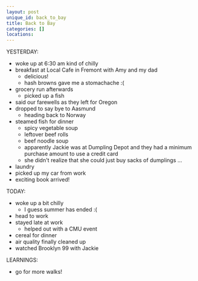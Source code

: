 ```yaml
---
layout: post
unique_id: back_to_bay
title: Back to Bay
categories: []
locations: 
---
```


YESTERDAY:
* woke up at 6:30 am kind of chilly
* breakfast at Local Cafe in Fremont with Amy and my dad
  * delicious!
  * hash browns gave me a stomachache :(
* grocery run afterwards
  * picked up a fish
* said our farewells as they left for Oregon
* dropped to say bye to Aasmund
  * heading back to Norway
* steamed fish for dinner
  * spicy vegetable soup
  * leftover beef rolls
  * beef noodle soup
  * apparently Jackie was at Dumpling Depot and they had a minimum purchase amount to use a credit card
  * she didn't realize that she could just buy sacks of dumplings ...
* laundry
* picked up my car from work
* exciting book arrived!

TODAY:
* woke up a bit chilly
  * I guess summer has ended :(
* head to work
* stayed late at work
  * helped out with a CMU event
* cereal for dinner
* air quality finally cleaned up
* watched Brooklyn 99 with Jackie

LEARNINGS:
* go for more walks!
